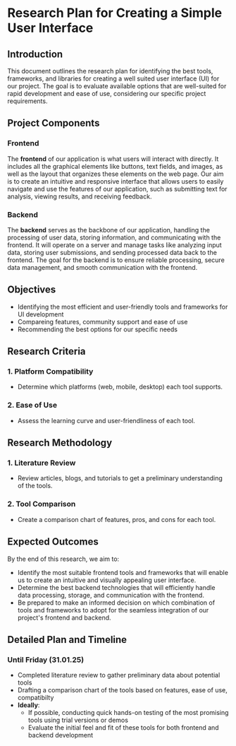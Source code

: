 # Research Plan for Creating a Simple User Interface

## Introduction
This document outlines the research plan for identifying the best tools, frameworks, and libraries for creating a well suited user interface (UI) for our project. The goal is to evaluate available options that are well-suited for rapid development and ease of use, considering our specific project requirements.

## Project Components
### Frontend
The **frontend** of our application is what users will interact with directly. It includes all the graphical elements like buttons, text fields, and images, as well as the layout that organizes these elements on the web page. Our aim is to create an intuitive and responsive interface that allows users to easily navigate and use the features of our application, such as submitting text for analysis, viewing results, and receiving feedback.

### Backend
The **backend** serves as the backbone of our application, handling the processing of user data, storing information, and communicating with the frontend. It will operate on a server and manage tasks like analyzing input data, storing user submissions, and sending processed data back to the frontend. The goal for the backend is to ensure reliable processing, secure data management, and smooth communication with the frontend.

## Objectives
- Identifying the most efficient and user-friendly tools and frameworks for UI development
- Compareing features, community support and ease of use
- Recommending the best options for our specific needs
  
## Research Criteria
### 1. **Platform Compatibility**
   - Determine which platforms (web, mobile, desktop) each tool supports.
### 2. **Ease of Use**
   - Assess the learning curve and user-friendliness of each tool.

## Research Methodology
### 1. **Literature Review**
   - Review articles, blogs, and tutorials to get a preliminary understanding of the tools.
### 2. **Tool Comparison**
   - Create a comparison chart of features, pros, and cons for each tool.

## Expected Outcomes
By the end of this research, we aim to:
- Identify the most suitable frontend tools and frameworks that will enable us to create an intuitive and visually appealing user interface.
- Determine the best backend technologies that will efficiently handle data processing, storage, and communication with the frontend.
- Be prepared to make an informed decision on which combination of tools and frameworks to adopt for the seamless integration of our project's frontend and backend.

## Detailed Plan and Timeline
### Until Friday (31.01.25)
  - Completed literature review to gather preliminary data about potential tools
  - Drafting a comparison chart of the tools based on features, ease of use, compatibilty 
- **Ideally**:
  - If possible, conducting quick hands-on testing of the most promising tools using trial versions or demos
  - Evaluate the initial feel and fit of these tools for both frontend and backend development

